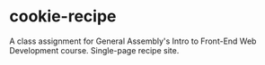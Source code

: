 # cookie-recipe
A class assignment for General Assembly's Intro to Front-End Web Development course. Single-page recipe site.

